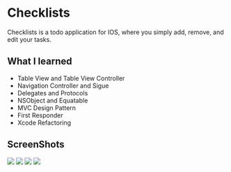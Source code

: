 # Checklists
Checklists is a todo application for IOS, where you simply add, remove, and edit your tasks.

## What I learned
<ul>
  <li>Table View and Table View Controller</li>
  <li>Navigation Controller and Sigue</li>
  <li>Delegates and Protocols</li>
  <li>NSObject and Equatable</li>
  <li>MVC Design Pattern</li>
  <li>First Responder</li>
  <li>Xcode Refactoring</li>
</ul>

## ScreenShots

<img src="/Srcs/im1.png">
<img src="/Srcs/im2.png">
<img src="/Srcs/im3.png">
<img src="/Srcs/im4.png">
